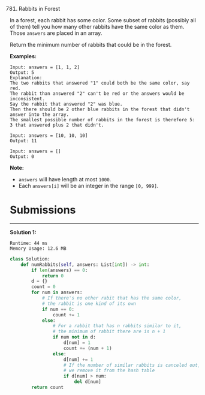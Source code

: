 781. Rabbits in Forest

In a forest, each rabbit has some color. Some subset of rabbits (possibly all of them) tell you how many other rabbits have the same color as them. Those `answers` are placed in an array.

Return the minimum number of rabbits that could be in the forest.

**Examples:**
```
Input: answers = [1, 1, 2]
Output: 5
Explanation:
The two rabbits that answered "1" could both be the same color, say red.
The rabbit than answered "2" can't be red or the answers would be inconsistent.
Say the rabbit that answered "2" was blue.
Then there should be 2 other blue rabbits in the forest that didn't answer into the array.
The smallest possible number of rabbits in the forest is therefore 5: 3 that answered plus 2 that didn't.
```

```
Input: answers = [10, 10, 10]
Output: 11
```

```
Input: answers = []
Output: 0
```

**Note:**

* `answers` will have length at most `1000`.
* Each `answers[i]` will be an integer in the range `[0, 999]`.

# Submissions
---
**Solution 1:**
```
Runtime: 44 ms
Memory Usage: 12.6 MB
```
```python
class Solution:
    def numRabbits(self, answers: List[int]) -> int:
        if len(answers) == 0:
            return 0
        d = {}
        count = 0
        for num in answers:
            # If there's no other rabit that has the same color,
            # the rabbit is one kind of its own
            if num == 0:
                count += 1
            else:
                # For a rabbit that has n rabbits similar to it, 
                # the minimum of rabbit there are is n + 1
                if num not in d:
                    d[num] = 1
                    count += (num + 1)
                else:
                    d[num] += 1
                    # If the number of similar rabbits is canceled out,
                    # we remove it from the hash table
                    if d[num] > num:
                        del d[num]
        return count
```